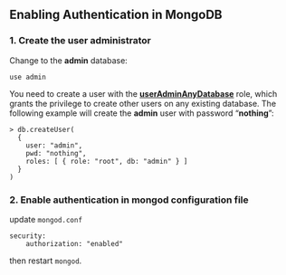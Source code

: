 

## Enabling Authentication in MongoDB

### 1. Create the user administrator

Change to the **admin** database:

```
use admin
```



You need to create a user with the [**userAdminAnyDatabase**](https://docs.mongodb.com/manual/reference/built-in-roles/#userAdminAnyDatabase) role, which grants the privilege to create other users on any existing database. The following example will create the **admin** user with password “**nothing**”:

```shell
> db.createUser(
  {
    user: "admin",
    pwd: "nothing",
    roles: [ { role: "root", db: "admin" } ]
  }
)
```



### 2. Enable authentication in mongod configuration file

update `mongod.conf` 

```shell
security:
    authorization: "enabled"
```

then restart `mongod`.